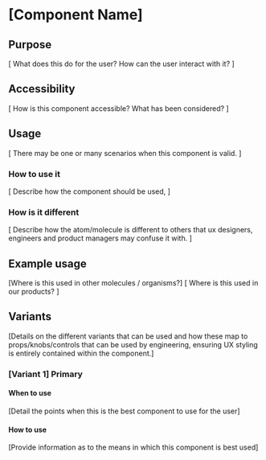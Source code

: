 # [Component Name]
<!-- Directions are contained within square brackects.
 Example for reference in comments is a Button component.
 Both directions and examples should be removed in component documentation file -->

## Purpose
[ What does this do for the user?
How can the user interact with it? ]
<!--  A button provides an affordance for the user to undertake an action. It can be a call to action or a subtle hint as to what the user can do next. -->
 
## Accessibility 
[ How is this component accessible? What has been considered? ]
<!-- The color of a button adheres to a color text color contrast ratio that is higher than 4.5:1. -->

## Usage
[ There may be one or many scenarios when this component is valid. ]
<!-- Buttons can be used in situations where the user will want to: 
 - Submit a form
 - Commence a new action
 - Stop an action -->
 
### How to use it
[ Describe how the component should be used, ]
<!-- Be intentional in the use of a button as it provides a clear message to the user that something will be achieved or canceled with the button click. Use buttons sparingly as they are prominent interactable elements for the user that will cause noise if overused.  -->

### How is it different
[ Describe how the atom/molecule is different to others that ux designers, engineers and product managers may confuse it with. ]
<!-- A button is different to a link as it:
- Stands alone outside of text and tables
- Offers a greater affordance, whether visually or for screen readers
- Will do something on the page, which is an important reason for screen readers as <a > will navigate elsewhere whereas  <button > can interact on this page -->
 
## Example usage
[Where is this used in other molecules / organisms?]
[ Where is this used in our products? ] 
<!-- Buttons are ubiquitous throughout the product. They appear in modals, forms, actions etc. -->

## Variants
[Details on the different variants that can be used and how these map to props/knobs/controls that can be used by engineering, ensuring UX styling is entirely contained within the component.]

### [Variant 1] Primary
#### When to use
[Detail the points when this is the best component to use for the user]
<!-- When the user needs confirmation that this is the primary path forward. Be careful when applying more than one primary button as you are immediately signaling to the user that they have two main courses of action.  -->

#### How to use
[Provide information as to the means in which this component is best used]
<!-- Use it in a prominent space that will confirm to the user that this is the main course of action they should take. -->
